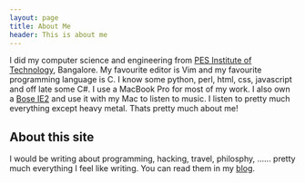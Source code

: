 ```yaml
---
layout: page
title: About Me
header: This is about me
---
```

I did my computer science and engineering from [PES Institute of Technology](http://www.pes.edu), Bangalore. My favourite editor is Vim and my favourite programming language is C. I know some python, perl, html, css, javascript and off late some C#. I use a MacBook Pro for most of my work. I also own a [Bose IE2](http://www.boseindia.com/retail/bose-product-detail.aspx?Prd_Id=111&Cat_Id=647) and use it with my Mac to listen to music. I listen to pretty much everything except heavy metal. Thats pretty much about me! 

## About this site

I would be writing about programming, hacking, travel, philosphy, ...... pretty much everything I feel like writing. You can read them in my [blog](/blog). 
